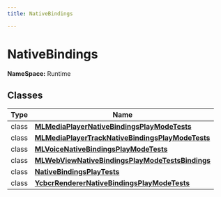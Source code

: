 ```yaml
---
title: NativeBindings

---
```


# NativeBindings



**NameSpace:** 
Runtime



## Classes

| Type               | Name           |
| -------------- | -------------- |
| class | **[MLMediaPlayerNativeBindingsPlayModeTests](/versioned_docs/version-22-Mar-2023/unity-api/api/Tests.Runtime.NativeBindings/Tests.Runtime.NativeBindings.MLMediaPlayerNativeBindingsPlayModeTests.md)**  |
| class | **[MLMediaPlayerTrackNativeBindingsPlayModeTests](/versioned_docs/version-22-Mar-2023/unity-api/api/Tests.Runtime.NativeBindings/Tests.Runtime.NativeBindings.MLMediaPlayerTrackNativeBindingsPlayModeTests.md)**  |
| class | **[MLVoiceNativeBindingsPlayModeTests](/versioned_docs/version-22-Mar-2023/unity-api/api/Tests.Runtime.NativeBindings/Tests.Runtime.NativeBindings.MLVoiceNativeBindingsPlayModeTests.md)**  |
| class | **[MLWebViewNativeBindingsPlayModeTestsBindings](/versioned_docs/version-22-Mar-2023/unity-api/api/Tests.Runtime.NativeBindings/Tests.Runtime.NativeBindings.MLWebViewNativeBindingsPlayModeTestsBindings.md)**  |
| class | **[NativeBindingsPlayTests](/versioned_docs/version-22-Mar-2023/unity-api/api/Tests.Runtime.NativeBindings/Tests.Runtime.NativeBindings.NativeBindingsPlayTests.md)**  |
| class | **[YcbcrRendererNativeBindingsPlayModeTests](/versioned_docs/version-22-Mar-2023/unity-api/api/Tests.Runtime.NativeBindings/Tests.Runtime.NativeBindings.YcbcrRendererNativeBindingsPlayModeTests.md)**  |








